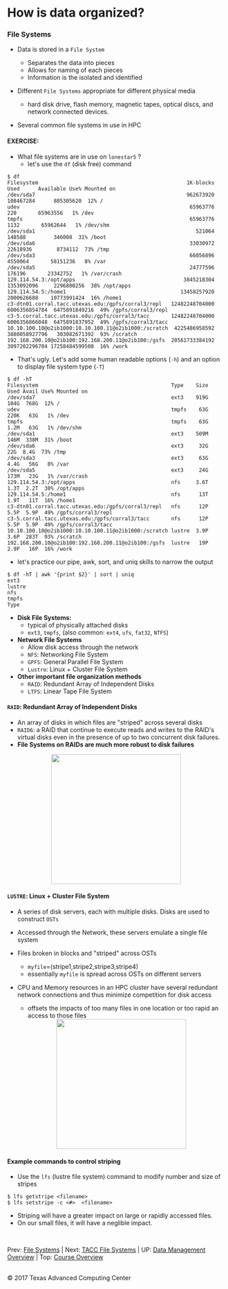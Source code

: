 # How is data organized?

### File Systems

* Data is stored in a `File System`
  + Separates the data into pieces
  + Allows for naming of each pieces
  + Information is the isolated and identified


* Different `File Systems` appropriate for different physical media
  + hard disk drive, flash memory, magnetic tapes, optical discs, and network connected devices.
* Several common file systems in use in HPC

#### EXERCISE:
* What file systems are in use on `lonestar5` ?
  + let's use the `df` (disk free) command

```
$ df
Filesystem                                                1K-blocks          Used      Available Use% Mounted on
/dev/sda7                                                 962673920     108467284      805305620  12% /
udev                                                       65963776           220       65963556   1% /dev
tmpfs                                                      65963776          1132       65962644   1% /dev/shm
/dev/sda1                                                    521064        148588         346008  31% /boot
/dev/sda6                                                  33030972      22618936        8734112  73% /tmp
/dev/sda3                                                  66056896       4550064       58151236   8% /var
/dev/sda5                                                  24777596        176196       23342752   1% /var/crash
129.114.54.3:/opt/apps                                   3845218304    1353092096     2296800256  38% /opt/apps
129.114.54.5:/home1                                     13458257920    2000626688    10773991424  16% /home1
c3-dtn01.corral.tacc.utexas.edu:/gpfs/corral3/repl   12482248704000 6006356854784  6475891849216  49% /gpfs/corral3/repl
c3-5.corral.tacc.utexas.edu:/gpfs/corral3/tacc       12482248704000 6006356866048  6475891837952  49% /gpfs/corral3/tacc
10.10.100.10@o2ib1000:10.10.100.11@o2ib1000:/scratch  4225486958592 3880058927796   303082671392  93% /scratch
192.168.200.10@o2ib100:192.168.200.11@o2ib100:/gsfs  20561733384192 3097202296704 17258484599508  16% /work
```

* That's ugly. Let's add some human readable options (`-h`) and an option to display file system type (`-T`)


```
$ df -hT
Filesystem                                           Type    Size  Used Avail Use% Mounted on
/dev/sda7                                            ext3    919G  104G  768G  12% /
udev                                                 tmpfs    63G  220K   63G   1% /dev
tmpfs                                                tmpfs    63G  1.2M   63G   1% /dev/shm
/dev/sda1                                            ext3    509M  146M  338M  31% /boot
/dev/sda6                                            ext3     32G   22G  8.4G  73% /tmp
/dev/sda3                                            ext3     63G  4.4G   56G   8% /var
/dev/sda5                                            ext3     24G  173M   23G   1% /var/crash
129.114.54.3:/opt/apps                               nfs     3.6T  1.3T  2.2T  38% /opt/apps
129.114.54.5:/home1                                  nfs      13T  1.9T   11T  16% /home1
c3-dtn01.corral.tacc.utexas.edu:/gpfs/corral3/repl   nfs      12P  5.5P  5.9P  49% /gpfs/corral3/repl
c3-5.corral.tacc.utexas.edu:/gpfs/corral3/tacc       nfs      12P  5.5P  5.9P  49% /gpfs/corral3/tacc
10.10.100.10@o2ib1000:10.10.100.11@o2ib1000:/scratch lustre  3.9P  3.6P  283T  93% /scratch
192.168.200.10@o2ib100:192.168.200.11@o2ib100:/gsfs  lustre   19P  2.9P   16P  16% /work
```

* let's practice our pipe, awk, sort, and uniq skills to narrow the output

```
$ df -hT | awk '{print $2}' | sort | uniq
ext3
lustre
nfs
tmpfs
Type
```

* **Disk File Systems:**
  + typical of physically attached disks
  + `ext3`, `tmpfs`, (also common: `ext4`, `ufs`, `fat32`, `NTFS`)
* **Network File Systems**
  + Allow disk access through the network
  + `NFS`: Networking File System
  + `GPFS`: General Parallel File System
  + `Lustre`: Linux + Cluster File System
* **Other important file organization methods**
  + `RAID`: Redundant Array of Independent Disks
  + `LTFS`: Linear Tape File System

#### `RAID`: Redundant Array of Independent Disks
* An array of disks in which files are "striped" across several disks
* `RAID6`: a RAID that continue to execute reads and writes to the RAID's virtual disks even in the presence of up to two concurrent disk failures.
* **File Systems on RAIDs are much more robust to disk failures**

<center><img src="../../resources/RAID6.png" style="height:300px;"></center>

#### `LUSTRE`: Linux + Cluster File System
* A series of disk servers, each with multiple disks. Disks are used to construct `OSTs`
* Accessed through the Network, these servers emulate a single file system
* Files broken in blocks and "striped" across OSTs
  + `myfile`=(stripe1,stripe2,stripe3,stripe4)
  + essentially `myfile` is spread across OSTs on different servers
* CPU and Memory resources in an HPC cluster have several redundant network connections and thus minimize competition for disk access
  + offsets the impacts of too many files in one location or too rapid an access to those files

  <center><img src="../../resources/LUSTRE.png" style="height:300px;"></center>

#### Example commands to control striping
* Use the `lfs` (lustre file system) command to modify number and size of stripes
```
$ lfs getstripe <filename>
$ lfs setstripe -c <#>  <filename>
```
* Striping will have a greater impact on large or rapidly accessed files.
* On our small files, it will have a neglible impact.

<br>

Prev: [File Systems](data_management_01_02.md) | Next: [TACC File Systems](data_management_01_03.md) | UP: [Data Management Overview](data_management.md) | Top: [Course Overview](../../index.md)

<br>
&copy; 2017 Texas Advanced Computing Center
